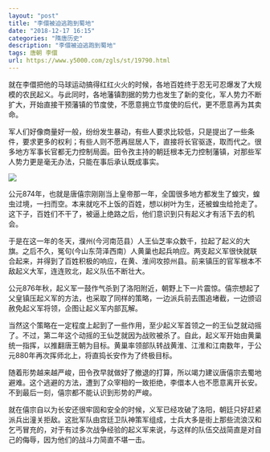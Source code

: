 ```yaml
---
layout: "post"
title: "李儇被迫逃跑到蜀地"
date: "2018-12-17 16:15"
categories: "隋唐历史"
description: "李儇被迫逃跑到蜀地"
tags: 唐朝 李儇
url: https://www.y5000.com/zgls/st/19790.html
---
```






就在李儇把他的马球运动搞得红红火火的时候，各地百姓终于忍无可忍爆发了大规模的农民起义。与此同时，各地藩镇割据的势力也发生了新的变化，军人势力不断扩大，开始直接干预藩镇的节度使，不愿意拥立节度使的后代，更不愿意再为其卖命。

军人们好像商量好一般，纷纷发生暴动，有些人要求比较低，只是提出了一些条件，要求更多的权利；有些人则不愿再屈居人下，直接将长官驱逐，取而代之。很多地方军事长官都无力控制局面。田令孜主持的朝廷根本无力控制藩镇，对那些军人势力更是毫无办法，只能在事后承认既成事实。

![](https://img.y5000.com/uploads/allimg/170426/8-1F426152455311.jpg)

公元874年，也就是唐僖宗刚刚当上皇帝那一年，全国很多地方都发生了蝗灾，蝗虫过境，一扫而空。本来就吃不上饭的百姓，想以树叶为生，还被蝗虫给抢走了。这下子，百姓们不干了，被逼上绝路之后，他们意识到只有起义才有活下去的机会。

于是在这一年的冬天，濮州(今河南范县）人王仙芝率众数千，拉起了起义的大旗。之后不久，冤句(今山东菏泽西南）人黄巢也起兵响应。两支起义军很快就联合起来，并得到了百姓积极的响应，在黄、淮间攻掠州县。前来镇压的官军根本不敌起义大军，连连败北，起义队伍不断壮大。

公元876年秋，起义军一鼓作气杀到了洛阳附近，朝野上下一片震惊。僖宗想起了父皇镇压起义军的方法，也采取了同样的策略，一边派兵前去围追堵截，一边颁诏赦免起义军将领，企图让起义军内部瓦解。

当然这个策略在一定程度上起到了一些作用，至少起义军首领之一的王仙芝就动摇了。不过，第二年这个动摇的王仙芝就因为战败被杀了。自此，起义军开始由黄巢统一指挥，以推翻唐王朝为目标。黄巢率领部队转战黄淮、江淮和江南数年，于公元880年再次挥师北上，将直捣长安作为了终极目标。

随着形势越来越严峻，田令孜早就做好了撤退的打算，所以竭力建议唐僖宗去蜀地避难。这个逃避的方法，遭到了众宰相的一致拒绝，李儇本人也不愿意离开长安。不到最后一刻，僖宗都不能认识到形势的严峻。

就在僖宗自以为长安还很牢固和安全的时候，义军已经攻破了洛阳，朝廷只好赶紧派兵出潼关拒敌。这批军队由宫廷卫队神策军组成，士兵大多是街上那些流浪汉和乞丐冒充的，对于有过多次战争经验的起义军来说，与这样的队伍交战简直是对自己的侮辱，因为他们的战斗力简直不堪一击。

